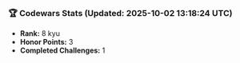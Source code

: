 ### 🏆 Codewars Stats (Updated: 2025-10-02 13:18:24 UTC)

- **Rank:** 8 kyu
- **Honor Points:** 3
- **Completed Challenges:** 1
